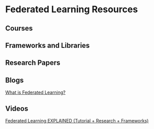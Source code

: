# Federated Learning Resources

## Courses

## Frameworks and Libraries

## Research Papers

## Blogs

[What is Federated Learning?](https://blog.openmined.org/what-is-federated-learning/)

## Videos

[Federated Learning EXPLAINED (Tutorial + Research + Frameworks)](https://youtu.be/nBGQQHPkyNY)
